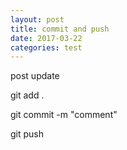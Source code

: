 ```yaml
---
layout: post
title: commit and push 
date: 2017-03-22
categories: test
---
```

post update

git add .

git commit -m "comment"

git push

